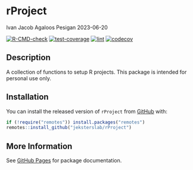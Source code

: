 rProject
================
Ivan Jacob Agaloos Pesigan
2023-06-20

<!-- README.md is generated from README.Rmd. Please edit that file -->
<!-- badges: start -->

[![R-CMD-check](https://github.com/jeksterslab/rProject/workflows/R-CMD-check/badge.svg)](https://github.com/jeksterslab/rProject/actions)
[![test-coverage](https://github.com/jeksterslab/rProject/actions/workflows/test-coverage.yaml/badge.svg)](https://github.com/jeksterslab/rProject/actions/workflows/test-coverage.yaml)
[![lint](https://github.com/jeksterslab/rProject/actions/workflows/lint.yaml/badge.svg)](https://github.com/jeksterslab/rProject/actions/workflows/lint.yaml)
[![codecov](https://codecov.io/gh/jeksterslab/rProject/branch/main/graph/badge.svg)](https://codecov.io/gh/jeksterslab/rProject)
<!-- badges: end -->

## Description

A collection of functions to setup R projects. This package is intended
for personal use only.

## Installation

You can install the released version of `rProject` from
[GitHub](https://github.com/jeksterslab/rProject) with:

``` r
if (!require("remotes")) install.packages("remotes")
remotes::install_github("jeksterslab/rProject")
```

## More Information

See [GitHub Pages](https://jeksterslab.github.io/rProject/index.html)
for package documentation.
